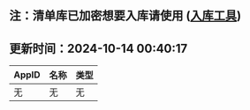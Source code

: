## 注：清单库已加密想要入库请使用 ([入库工具](https://github.com/BlankTMing/ManifestAutoUpdate/releases))

## 更新时间：2024-10-14 00:40:17
| AppID | 名称 | 类型  |
| :-------------------- | :----------------------------- | :----------- |
| 无 | 无 | 无 |
